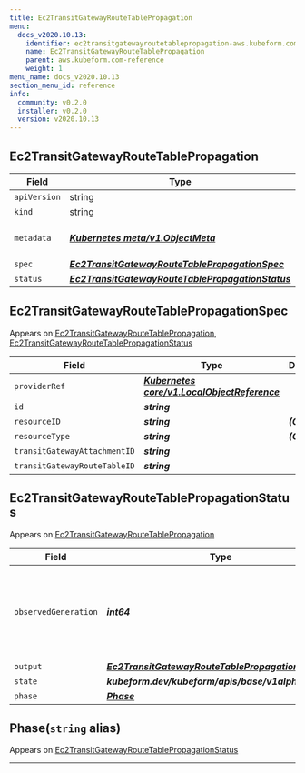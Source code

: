 ```yaml
---
title: Ec2TransitGatewayRouteTablePropagation
menu:
  docs_v2020.10.13:
    identifier: ec2transitgatewayroutetablepropagation-aws.kubeform.com
    name: Ec2TransitGatewayRouteTablePropagation
    parent: aws.kubeform.com-reference
    weight: 1
menu_name: docs_v2020.10.13
section_menu_id: reference
info:
  community: v0.2.0
  installer: v0.2.0
  version: v2020.10.13
---
```


## Ec2TransitGatewayRouteTablePropagation
| Field | Type | Description |
| ------ | ----- | ----------- |
| `apiVersion` | string | `aws.kubeform.com/v1alpha1` |
|    `kind` | string | `Ec2TransitGatewayRouteTablePropagation` |
| `metadata` | ***[Kubernetes meta/v1.ObjectMeta](https://kubernetes.io/docs/reference/generated/kubernetes-api/v1.13/#objectmeta-v1-meta)***|Refer to the Kubernetes API documentation for the fields of the `metadata` field.|
| `spec` | ***[Ec2TransitGatewayRouteTablePropagationSpec](#ec2transitgatewayroutetablepropagationspec)***||
| `status` | ***[Ec2TransitGatewayRouteTablePropagationStatus](#ec2transitgatewayroutetablepropagationstatus)***||
## Ec2TransitGatewayRouteTablePropagationSpec

Appears on:[Ec2TransitGatewayRouteTablePropagation](#ec2transitgatewayroutetablepropagation), [Ec2TransitGatewayRouteTablePropagationStatus](#ec2transitgatewayroutetablepropagationstatus)

| Field | Type | Description |
| ------ | ----- | ----------- |
| `providerRef` | ***[Kubernetes core/v1.LocalObjectReference](https://kubernetes.io/docs/reference/generated/kubernetes-api/v1.13/#localobjectreference-v1-core)***||
| `id` | ***string***||
| `resourceID` | ***string***| ***(Optional)*** |
| `resourceType` | ***string***| ***(Optional)*** |
| `transitGatewayAttachmentID` | ***string***||
| `transitGatewayRouteTableID` | ***string***||
## Ec2TransitGatewayRouteTablePropagationStatus

Appears on:[Ec2TransitGatewayRouteTablePropagation](#ec2transitgatewayroutetablepropagation)

| Field | Type | Description |
| ------ | ----- | ----------- |
| `observedGeneration` | ***int64***| ***(Optional)*** Resource generation, which is updated on mutation by the API Server.|
| `output` | ***[Ec2TransitGatewayRouteTablePropagationSpec](#ec2transitgatewayroutetablepropagationspec)***| ***(Optional)*** |
| `state` | ***kubeform.dev/kubeform/apis/base/v1alpha1.State***| ***(Optional)*** |
| `phase` | ***[Phase](#phase)***| ***(Optional)*** |
## Phase(`string` alias)

Appears on:[Ec2TransitGatewayRouteTablePropagationStatus](#ec2transitgatewayroutetablepropagationstatus)

---
